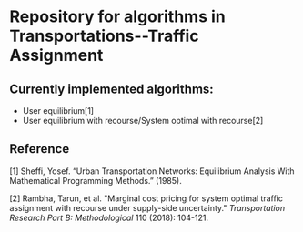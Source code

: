 # Repository for algorithms in Transportations--Traffic Assignment

## Currently implemented algorithms:

+ User equilibrium[1]
+ User equilibrium with recourse/System optimal with recourse[2]

## Reference

[1] Sheffi, Yosef. “Urban Transportation Networks: Equilibrium Analysis With Mathematical Programming Methods.” (1985).

[2] Rambha, Tarun, et al. "Marginal cost pricing for system optimal traffic assignment with recourse under supply-side uncertainty." *Transportation Research Part B: Methodological* 110 (2018): 104-121.

